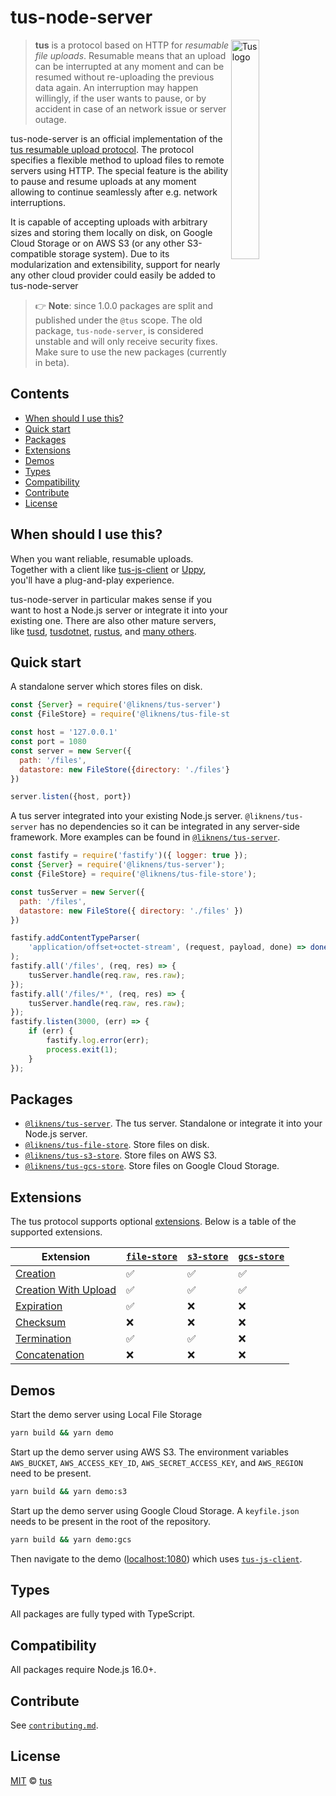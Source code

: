 # tus-node-server

<img alt="Tus logo" src="https://github.com/tus/tus.io/blob/main/assets/img/tus1.png?raw=true" width="30%" align="right" />

> **tus** is a protocol based on HTTP for _resumable file uploads_. Resumable
> means that an upload can be interrupted at any moment and can be resumed without
> re-uploading the previous data again. An interruption may happen willingly, if
> the user wants to pause, or by accident in case of an network issue or server
> outage.

tus-node-server is an official implementation of the [tus resumable upload protocol](http://www.tus.io/protocols/resumable-upload.html).
The protocol specifies a flexible method to upload files to remote servers using HTTP.
The special feature is the ability to pause and resume uploads at any
moment allowing to continue seamlessly after e.g. network interruptions.

It is capable of accepting uploads with arbitrary sizes and storing them locally
on disk, on Google Cloud Storage or on AWS S3 (or any other S3-compatible
storage system). Due to its modularization and extensibility, support for
nearly any other cloud provider could easily be added to tus-node-server

> 👉 **Note**: since 1.0.0 packages are split and published under the `@tus` scope.
> The old package, `tus-node-server`, is considered unstable and will only receive security fixes.
> Make sure to use the new packages (currently in beta).

## Contents

- [When should I use this?](#when-should-i-use-this)
- [Quick start](#quick-start)
- [Packages](#packages)
- [Extensions](#extensions)
- [Demos](#demos)
- [Types](#types)
- [Compatibility](#compatibility)
- [Contribute](#contribute)
- [License](#license)

## When should I use this?

When you want reliable, resumable uploads.
Together with a client like [tus-js-client](https://github.com/tus/tus-js-client) or [Uppy](https://uppy.io),
you'll have a plug-and-play experience.

tus-node-server in particular makes sense if you want to host a Node.js server or integrate it into your existing one.
There are also other mature servers, like [tusd](https://github.com/tus/tusd), [tusdotnet](https://github.com/tusdotnet/tusdotnet),
[rustus](https://github.com/s3rius/rustus), and [many others](https://tus.io/implementations.html).

## Quick start

A standalone server which stores files on disk.

```js
const {Server} = require('@liknens/tus-server')
const {FileStore} = require('@liknens/tus-file-store')

const host = '127.0.0.1'
const port = 1080
const server = new Server({
  path: '/files',
  datastore: new FileStore({directory: './files'}),
})

server.listen({host, port})
```

A tus server integrated into your existing Node.js server.
`@liknens/tus-server` has no dependencies so it can be integrated in any server-side framework.
More examples can be found in [`@liknens/tus-server`][].

```js
const fastify = require('fastify')({ logger: true });
const {Server} = require('@liknens/tus-server');
const {FileStore} = require('@liknens/tus-file-store');

const tusServer = new Server({
  path: '/files',
  datastore: new FileStore({ directory: './files' })
})

fastify.addContentTypeParser(
    'application/offset+octet-stream', (request, payload, done) => done(null);
);
fastify.all('/files', (req, res) => {
    tusServer.handle(req.raw, res.raw);
});
fastify.all('/files/*', (req, res) => {
    tusServer.handle(req.raw, res.raw);
});
fastify.listen(3000, (err) => {
    if (err) {
        fastify.log.error(err);
        process.exit(1);
    }
});
```

## Packages

- [`@liknens/tus-server`][]. The tus server. Standalone or integrate it into your Node.js server.
- [`@liknens/tus-file-store`][]. Store files on disk.
- [`@liknens/tus-s3-store`][]. Store files on AWS S3.
- [`@liknens/tus-gcs-store`][]. Store files on Google Cloud Storage.

## Extensions

The tus protocol supports optional [extensions][]. Below is a table of the supported extensions.

| Extension                | [`file-store`][`@liknens/tus-file-store`] | [`s3-store`][`@liknens/tus-s3-store`] | [`gcs-store`][`@liknens/tus-gcs-store`] |
| ------------------------ | --------------------------------- | ----------------------------- | ------------------------------- |
| [Creation][]             | ✅                                | ✅                            | ✅                              |
| [Creation With Upload][] | ✅                                | ✅                            | ✅                              |
| [Expiration][]           | ✅                                | ❌                            | ❌                              |
| [Checksum][]             | ❌                                | ❌                            | ❌                              |
| [Termination][]          | ✅                                | ✅                            | ❌                              |
| [Concatenation][]        | ❌                                | ❌                            | ❌                              |

## Demos

Start the demo server using Local File Storage

```bash
yarn build && yarn demo
```

Start up the demo server using AWS S3. The environment variables `AWS_BUCKET`,
`AWS_ACCESS_KEY_ID`, `AWS_SECRET_ACCESS_KEY`, and `AWS_REGION` need to be present.

```bash
yarn build && yarn demo:s3
```

Start up the demo server using Google Cloud Storage. A `keyfile.json` needs to be present in the root of the repository.

```bash
yarn build && yarn demo:gcs
```

Then navigate to the demo ([localhost:1080](http://localhost:1080)) which uses [`tus-js-client`](https://github.com/tus/tus-js-client).

## Types

All packages are fully typed with TypeScript.

## Compatibility

All packages require Node.js 16.0+.

## Contribute

See [`contributing.md`](https://github.com/liknenS/tus-node-server/blob/main/.github/contributing.md).

## License

[MIT](https://github.com/liknenS/tus-node-server/blob/master/license) © [tus](https://github.com/tus)

[corepack]: https://nodejs.org/api/corepack.html
[yarn]: https://yarnpkg.com/
[`@liknens/tus-server`]: https://github.com/liknenS/tus-node-server/tree/main/packages/server
[`@liknens/tus-file-store`]: https://github.com/liknenS/tus-node-server/tree/main/packages/file-store
[`@liknens/tus-s3-store`]: https://github.com/liknenS/tus-node-server/tree/main/packages/s3-store
[`@liknens/tus-gcs-store`]: https://github.com/liknenS/tus-node-server/tree/main/packages/gcs-store
[extensions]: https://tus.io/protocols/resumable-upload.html#protocol-extensions
[creation]: https://tus.io/protocols/resumable-upload.html#creation
[creation with upload]: https://tus.io/protocols/resumable-upload.html#creation-with-upload
[expiration]: https://tus.io/protocols/resumable-upload.html#expiration
[checksum]: https://tus.io/protocols/resumable-upload.html#checksum
[termination]: https://tus.io/protocols/resumable-upload.html#termination
[concatenation]: https://tus.io/protocols/resumable-upload.html#concatenation
